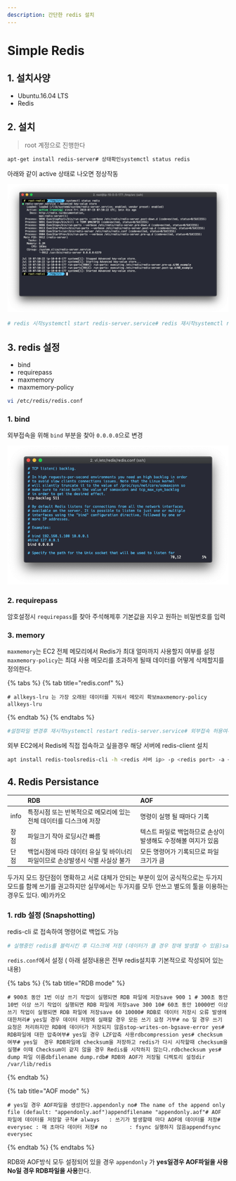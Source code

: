 ```yaml
---
description: 간단한 redis 설치
---
```


# Simple Redis

## 1. 설치사양

* Ubuntu.16.04 LTS
* Redis

## 2. 설치

> root 계정으로 진행한다

```bash
apt-get install redis-server# 상태확인systemctl status redis
```

아래와 같이 active 상태로 나오면 정상작동

![](../../.gitbook/assets/redis_1.png)

```bash
# redis 시작systemctl start redis-server.service# redis 재시작systemctl restart redis-server.service# 서버 재시작후 자동으로 redis 시작systemctl enable redis-server.service
```

## 3. redis 설정

* bind
* requirepass
* maxmemory
* maxmemory-policy

```bash
vi /etc/redis/redis.conf
```

### 1. bind

외부접속을 위해 `bind` 부분을 찾아 `0.0.0.0`으로 변경

![](../../.gitbook/assets/redis_2.png)

### 2. requirepass

암호설정시 `requirepass`를 찾아 주석해제후 기본값을 지우고 원하는 비밀번호를 입력

### 3. memory

`maxmemory`는 EC2 전체 메모리에서 Redis가 최대 얼마까지 사용할지 여부를 설정 `maxmemory-policy`는 최대 사용 메모리를 초과하게 될때 데이터를 어떻게 삭제할지를 정의한다.

{% tabs %}
{% tab title="redis.conf" %}
```text
# allkeys-lru 는 가장 오래된 데이터를 지워서 메모리 확보maxmemory-policy allkeys-lru
```
{% endtab %}
{% endtabs %}

```bash
#설정파일 변경후 재시작systemctl restart redis-server.service# 외부접속 허용여부 확인netstat -nlpt | grep 6379
```

외부 EC2에서 Redis에 직접 접속하고 싶을경우 해당 서버에 redis-client 설치

```bash
apt install redis-toolsredis-cli -h <redis 서버 ip> -p <redis port> -a <password>
```

## 4. Redis Persistance

|  | RDB | AOF |
| :--- | :--- | :--- |
| info | 특정시점 또는 반복적으로 메모리에 있는 전체 데이터를 디스크에 저장 | 명령이 실행 될 때마다 기록 |
| 장점 | 파일크기 작아 로딩시간 빠름 | 텍스트 파일로 백업하므로 손상이 발생해도 수정해볼 여지가 있음 |
| 단점 | 백업시점에 따라 데이터 유실 및 바이너리 파일이므로 손상발생시 식별 사실상 불가 | 모든 명령어가 기록되므로 파일 크기가 큼 |

두가지 모드 장단점이 명확하고 서로 대체가 안되는 부분이 있어 공식적으로는 두가지 모드를 함께 쓰기를 권고하지만 실무에서는 두가지를 모두 안쓰고 별도의 툴을 이용하는 경우도 있다. 예\)카카오

### 1. rdb 설정 \(Snapshotting\)

redis-cli 로 접속하여 명령어로 백업도 가능

```bash
# 실행중인 redis를 블럭시킨 후 디스크에 저장 (데이터가 클 경우 장애 발생할 수 있음)save# 자식 프로세스를 생성하여 백그라운드에서 디스크에 저장bgsave
```

`redis.conf`에서 설정 \( 아래 설정내용은 전부 redis설치후 기본적으로 작성되어 있는 내용\)

{% tabs %}
{% tab title="RDB mode" %}
```text
# 900초 동안 1번 이상 쓰기 작업이 실행되면 RDB 파일에 저장save 900 1 # 300초 동안 10번 이상 쓰기 작업이 실행되면 RDB 파일에 저장save 300 10# 60초 동안 10000번 이상 쓰기 작업이 실행되면 RDB 파일에 저장save 60 10000# RDB로 데이터 저장시 오류 발생에 대한처리# yes일 경우 데이터 저장에 실패할 경우 모든 쓰기 요청 거부# no 일 경우 쓰기 요청은 처리하지만 RDB에 데이터가 저장되지 않음stop-writes-on-bgsave-error yes# RDB파일에 대한 압축여부# yes일 경우 LZF압축 사용rdbcompression yes# checksum 여부# yes일  경우 RDB파일에 checksum을 저장하고 redis가 다시 시작할때 checksum을 실행# 이때 Checksum이 같지 않을 경우 Redis를 시작하지 않는다.rdbchecksum yes# dump 파일 이름dbfilename dump.rdb# RDB와 AOF가 저장될 디렉토리 설정dir /var/lib/redis
```
{% endtab %}

{% tab title="AOF mode" %}
```text
# yes일 경우 AOF파일을 생성한다.appendonly no# The name of the append only file (default: "appendonly.aof")appendfilename "appendonly.aof"# AOF 파일에 데이터를 저장할 규칙# always   : 쓰기가 발생할때 마다 AOF에 데이터를 저장# everysec : 매 초마다 데이터 저장# no       : fsync 실행하지 않음appendfsync everysec
```
{% endtab %}
{% endtabs %}

RDB와 AOF방식 모두 설정되어 있을 경우 `appendonly` 가 **yes일경우 AOF파일을 사용** **No일 경우 RDB파일을 사용**한다.


